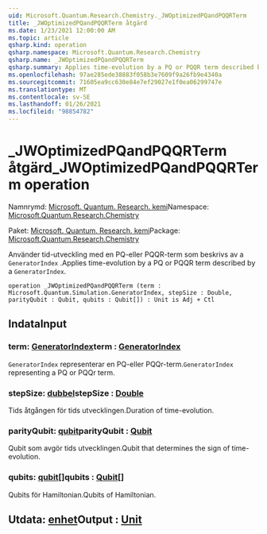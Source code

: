 ```yaml
---
uid: Microsoft.Quantum.Research.Chemistry._JWOptimizedPQandPQQRTerm
title: _JWOptimizedPQandPQQRTerm åtgärd
ms.date: 1/23/2021 12:00:00 AM
ms.topic: article
qsharp.kind: operation
qsharp.namespace: Microsoft.Quantum.Research.Chemistry
qsharp.name: _JWOptimizedPQandPQQRTerm
qsharp.summary: Applies time-evolution by a PQ or PQQR term described by a `GeneratorIndex`.
ms.openlocfilehash: 97ae285ede38883f058b3e7609f9a26fb9e4340a
ms.sourcegitcommit: 71605ea9cc630e84e7ef29027e1f0ea06299747e
ms.translationtype: MT
ms.contentlocale: sv-SE
ms.lasthandoff: 01/26/2021
ms.locfileid: "98854782"
---
```

# <a name="_jwoptimizedpqandpqqrterm-operation"></a><span data-ttu-id="437da-102">_JWOptimizedPQandPQQRTerm åtgärd</span><span class="sxs-lookup"><span data-stu-id="437da-102">_JWOptimizedPQandPQQRTerm operation</span></span>

<span data-ttu-id="437da-103">Namnrymd: [Microsoft. Quantum. Research. kemi](xref:Microsoft.Quantum.Research.Chemistry)</span><span class="sxs-lookup"><span data-stu-id="437da-103">Namespace: [Microsoft.Quantum.Research.Chemistry](xref:Microsoft.Quantum.Research.Chemistry)</span></span>

<span data-ttu-id="437da-104">Paket: [Microsoft. Quantum. Research. kemi](https://nuget.org/packages/Microsoft.Quantum.Research.Chemistry)</span><span class="sxs-lookup"><span data-stu-id="437da-104">Package: [Microsoft.Quantum.Research.Chemistry](https://nuget.org/packages/Microsoft.Quantum.Research.Chemistry)</span></span>


<span data-ttu-id="437da-105">Använder tid-utveckling med en PQ-eller PQQR-term som beskrivs av a `GeneratorIndex` .</span><span class="sxs-lookup"><span data-stu-id="437da-105">Applies time-evolution by a PQ or PQQR term described by a `GeneratorIndex`.</span></span>

```qsharp
operation _JWOptimizedPQandPQQRTerm (term : Microsoft.Quantum.Simulation.GeneratorIndex, stepSize : Double, parityQubit : Qubit, qubits : Qubit[]) : Unit is Adj + Ctl
```


## <a name="input"></a><span data-ttu-id="437da-106">Indata</span><span class="sxs-lookup"><span data-stu-id="437da-106">Input</span></span>

### <a name="term--generatorindex"></a><span data-ttu-id="437da-107">term: [GeneratorIndex](xref:Microsoft.Quantum.Simulation.GeneratorIndex)</span><span class="sxs-lookup"><span data-stu-id="437da-107">term : [GeneratorIndex](xref:Microsoft.Quantum.Simulation.GeneratorIndex)</span></span>

<span data-ttu-id="437da-108">`GeneratorIndex` representerar en PQ-eller PQQr-term.</span><span class="sxs-lookup"><span data-stu-id="437da-108">`GeneratorIndex` representing a PQ or PQQr term.</span></span>


### <a name="stepsize--double"></a><span data-ttu-id="437da-109">stepSize: [dubbel](xref:microsoft.quantum.lang-ref.double)</span><span class="sxs-lookup"><span data-stu-id="437da-109">stepSize : [Double](xref:microsoft.quantum.lang-ref.double)</span></span>

<span data-ttu-id="437da-110">Tids åtgången för tids utvecklingen.</span><span class="sxs-lookup"><span data-stu-id="437da-110">Duration of time-evolution.</span></span>


### <a name="parityqubit--qubit"></a><span data-ttu-id="437da-111">parityQubit: [qubit](xref:microsoft.quantum.lang-ref.qubit)</span><span class="sxs-lookup"><span data-stu-id="437da-111">parityQubit : [Qubit](xref:microsoft.quantum.lang-ref.qubit)</span></span>

<span data-ttu-id="437da-112">Qubit som avgör tids utvecklingen.</span><span class="sxs-lookup"><span data-stu-id="437da-112">Qubit that determines the sign of time-evolution.</span></span>


### <a name="qubits--qubit"></a><span data-ttu-id="437da-113">qubits: [qubit](xref:microsoft.quantum.lang-ref.qubit)[]</span><span class="sxs-lookup"><span data-stu-id="437da-113">qubits : [Qubit](xref:microsoft.quantum.lang-ref.qubit)[]</span></span>

<span data-ttu-id="437da-114">Qubits för Hamiltonian.</span><span class="sxs-lookup"><span data-stu-id="437da-114">Qubits of Hamiltonian.</span></span>



## <a name="output--unit"></a><span data-ttu-id="437da-115">Utdata: [enhet](xref:microsoft.quantum.lang-ref.unit)</span><span class="sxs-lookup"><span data-stu-id="437da-115">Output : [Unit](xref:microsoft.quantum.lang-ref.unit)</span></span>

